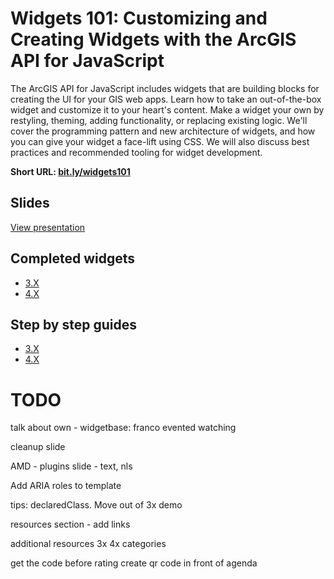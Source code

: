 # Widgets 101: Customizing and Creating Widgets with the ArcGIS API for JavaScript

The ArcGIS API for JavaScript includes widgets that are building blocks for creating the UI for your GIS web apps. Learn how to take an out-of-the-box widget and customize it to your heart's content. Make a widget your own by restyling, theming, adding functionality, or replacing existing logic. We'll cover the programming pattern and new architecture of widgets, and how you can give your widget a face-lift using CSS. We will also discuss best practices and recommended tooling for widget development.

**Short URL: [bit.ly/widgets101](http://bit.ly/widgets101)**

## Slides

[View presentation](http://driskull.github.io/uc-2016-widgets-101/)

## Completed widgets

- [3.X](http://driskull.github.io/uc-2016-widgets-101/finished/3x/)
- [4.X](http://driskull.github.io/uc-2016-widgets-101/finished/4x/)

## Step by step guides

- [3.X](https://github.com/driskull/uc-2016-widgets-101/blob/gh-pages/steps/3x.md)
- [4.X](https://github.com/driskull/uc-2016-widgets-101/blob/gh-pages/steps/4x.md)


# TODO

talk about own - widgetbase: franco
evented
watching

cleanup slide

AMD - plugins slide - text, nls

Add ARIA roles to template

tips: declaredClass. Move out of 3x demo

resources section - add links

additional resources 3x 4x categories

get the code before rating
create qr code in front of agenda
